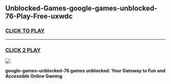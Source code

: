 
## Unblocked-Games-google-games-unblocked-76-Play-Free-uxwdc
<h3>
<a href="https://premium76.site?title=google-games-unblocked-76&ref=15A">CLICK TO PLAY</a></h3>
<hr>

<h3>
<a href="https://premium76.site?title=google-games-unblocked-76&ref=15A">CLICK 2 PLAY</a>
  
</h3>

<a href="https://premium76.site?title=google-games-unblocked-76&ref=15A"><img src="https://clearcache.store/games.png"></a>


**google-games-unblocked-76 games unblocked: Your Gateway to Fun and Accessible Online Gaming**
